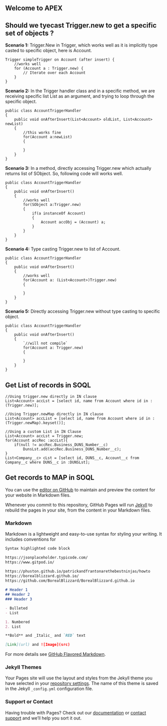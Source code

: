 ## Welcome to APEX 

## Should we tyecast Trigger.new to get a specific set of objects ?

**Scenario 1:** Trigger.New in Trigger, which works well as it is implicitly type casted to specific object, here is Account.
```
Trigger simpleTrigger on Account (after insert) {
    //works well
    for (Account a : Trigger.new) {
        // Iterate over each Account
    }
}
```

**Scenario 2:** In the Trigger handler class and in a specific method, we are receiving specific list List<Account> as an argument, and trying to loop through the specific object.
```
public class AccountTriggerHandler
{   
    public void onAfterInsert(List<Account> oldList, List<Account> newList)
    {
        //this works fine
        for(Account a:newList)
        {

        }
    }   
}
```

**Scenario 3:** In a method, directly accessing Trigger.new which actually returns list of SObject. So, following code will works well.
```
public class AccountTriggerHandler
{
    public void onAfterInsert()
    {
        //works well
        for(SObject a:Trigger.new)
        {
            if(a instanceOf Account)
            {
                Account accObj = (Account) a;
            }
        }
    }
}
```
    
**Scenario 4:** Type casting Trigger.new to list of Account.
```
public class AccountTriggerHandler
{
    public void onAfterInsert()
    {
        //works well
        for(Account a: (List<Account>)Trigger.new)
        {

        }
    }
}
```
    
**Scenario 5:** Directly accessing Trigger.new without type casting to specific object.
```
public class AccountTriggerHandler
{
    public void onAfterInsert()
    {
        `//will not compile`
        for(Account a: Trigger.new)
        {

        }
    }
}
```    

## Get List of records in SOQL
```
//Using trigger.new directly in IN clause
List<Account> accLst = [select id, name from Account where id in :(Trigger.new)];

//Using Trigger.newMap directly in IN clause    
List<Account> accList = [select id, name from Account where id in :(Trigger.newMap).keyset()];

//Using a custom List in IN Clause
List<Account> accLst = Trigger.new;    
for(Account accRec :accLst){
    if(null != accRec.Business_DUNS_Number__c)
        DunsLst.add(accRec.Business_DUNS_Number__c);
}    
List<Company__c> cLst = [select id, DUNS__c, Account__c from Company__c where DUNS__c in :DUNSLst];    
```    

## Get records to MAP in SOQL
    
    
You can use the [editor on GitHub](https://github.com/EasyLearnJava/SFApex/edit/gh-pages/index.md) to maintain and preview the content for your website in Markdown files.

Whenever you commit to this repository, GitHub Pages will run [Jekyll](https://jekyllrb.com/) to rebuild the pages in your site, from the content in your Markdown files.

### Markdown

Markdown is a lightweight and easy-to-use syntax for styling your writing. It includes conventions for

```markdown
Syntax highlighted code block

https://jsonplaceholder.typicode.com/
https://www.gitpod.io/

https://phuston.github.io/patrickandfrantonarethebestninjas/howto    
https://borealblizzard.github.io/
https://github.com/BorealBlizzard/BorealBlizzard.github.io
    
# Header 1
## Header 2
### Header 3

- Bulleted
- List

1. Numbered
2. List

**Bold** and _Italic_ and `RED` text

[Link](url) and ![Image](src)
```

For more details see [GitHub Flavored Markdown](https://guides.github.com/features/mastering-markdown/).

### Jekyll Themes

Your Pages site will use the layout and styles from the Jekyll theme you have selected in your [repository settings](https://github.com/EasyLearnJava/SFApex/settings/pages). The name of this theme is saved in the Jekyll `_config.yml` configuration file.

### Support or Contact

Having trouble with Pages? Check out our [documentation](https://docs.github.com/categories/github-pages-basics/) or [contact support](https://support.github.com/contact) and we’ll help you sort it out.
